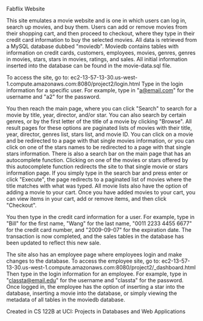 Fabflix Website

This site emulates a movie website and is one in which users can log in, search up movies, and buy them.
Users can add or remove movies from their shopping cart, and then proceed to checkout, where they 
type in their credit card information to buy the selected movies. All data is retrieved from a MySQL
database dubbed "moviedb". Moviedb contains tables with information on credit cards, customers,
employees, movies, genres, genres in movies, stars, stars in movies, ratings, and sales. All initial
information inserted into the database can be found in the movie-data.sql file.

To access the site, go to: ec2-13-57-13-30.us-west-1.compute.amazonaws.com:8080/project2/login.html
Type in the login information for a specific user. For example, type in "a@email.com" for the username
and "a2" for the password. 

You then reach the main page, where you can click "Search" to search for a movie by title, year, director, 
and/or star. You can also search by certain genres, or by the first letter of the title of a movie by clicking 
"Browse". All result pages for these options are paginated lists of movies with their title, year, director, 
genres list, stars list, and movie ID. You can click on a movie and be redirected to a page with that single 
movies information, or you can click on one of the stars names to be redirected to a page with that single 
stars information. There is also a search bar on the main page that has an autocomplete function. Clicking 
on one of the movies or stars offered by this autocomplete function redirects the site to that single movie 
or stars information page. If you simply type in the search bar and press enter or click "Execute", the page 
redirects to a paginated list of movies where the title matches with what was typed. All movie lists also have 
the option of adding a movie to your cart. Once you have added movies to your cart, you can view items in your 
cart, add or remove items, and then click "Checkout". 

You then type in the credit card information for a user. For example, type in "Bill" for the first name,
"Wang" for the last name, "0011 2233 4455 6677" for the credit card number, and "2009-09-07" for the expiration 
date. The transaction is now completed, and the sales tables in the database has been updated to reflect this
new sale.

The site also has an employee page where employees login and make changes to the database.
To access the employee site, go to: ec2-13-57-13-30.us-west-1.compute.amazonaws.com:8080/project2/_dashboard.html
Then type in the login information for an employee. For example, type in "classta@email.edu" for the username
and "classta" for the password. Once logged in, the employee has the option of inserting a star into the 
database, inserting a movie into the database, or simply viewing the metadata of all tables in the moviedb
database.


Created in CS 122B at UCI: Projects in Databases and Web Applications

